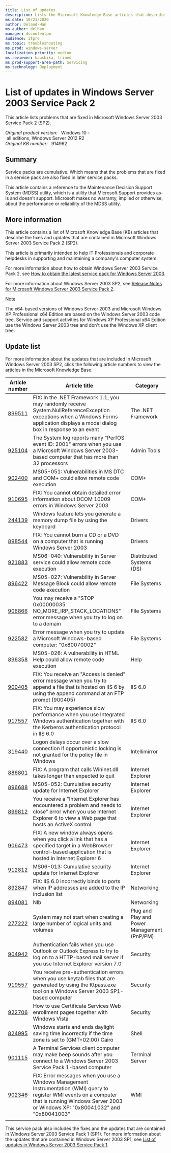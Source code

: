 ```yaml
---
title: List of updates
description: Lists the Microsoft Knowledge Base articles that describe the fixes and updates that are included in Windows Server 2003 Service Pack 2.
ms.date: 10/21/2020
author: Deland-Han 
ms.author: delhan
manager: dscontentpm
audience: itpro
ms.topic: troubleshooting
ms.prod: windows-server
localization_priority: medium
ms.reviewer: kaushika, trined
ms.prod-support-area-path: Servicing
ms.technology: Deployment
---
```

# List of updates in Windows Server 2003 Service Pack 2

This article lists problems that are fixed in Microsoft Windows Server 2003 Service Pack 2 (SP2).

_Original product version:_ &nbsp; Windows 10 - all editions, Windows Server 2012 R2  
_Original KB number:_ &nbsp; 914962

## Summary

Service packs are cumulative. Which means that the problems that are fixed in a service pack are also fixed in later service packs.

This article contains a reference to the Maintenance Decision Support System (MDSS) utility, which is a utility that Microsoft Support provides as-is and doesn't support. Microsoft makes no warranty, implied or otherwise, about the performance or reliability of the MDSS utility.

## More information

This article contains a list of Microsoft Knowledge Base (KB) articles that describe the fixes and updates that are contained in Microsoft Windows Server 2003 Service Pack 2 (SP2).

This article is primarily intended to help IT Professionals and corporate helpdesks in supporting and maintaining a company's computer system.

For more information about how to obtain Windows Server 2003 Service Pack 2, see [How to obtain the latest service pack for Windows Server 2003](https://support.microsoft.com/help/889100).

For more information about Windows Server 2003 SP2, see [Release Notes for Microsoft Windows Server 2003 Service Pack 2](/previous-versions/windows/it-pro/windows-server-2003/cc773361(v=ws.10)).

> [!NOTE]
> The x64-based versions of Windows Server 2003 and Microsoft Windows XP Professional x64 Edition are based on the Windows Server 2003 code tree. Service and support activities for Windows XP Professional x64 Edition use the Windows Server 2003 tree and don't use the Windows XP client tree.

## Update list

For more information about the updates that are included in Microsoft Windows Server 2003 SP2, click the following article numbers to view the articles in the Microsoft Knowledge Base.

|Article number|Article title|Category|
|---|---|---|
|[899511](https://support.microsoft.com/help/899511)|FIX: In the .NET Framework 1.1, you may randomly receive System.NullReferenceException exceptions when a Windows Forms application displays a modal dialog box in response to an event|The .NET Framework|
|[925104](https://support.microsoft.com/help/925104)|The System log reports many "PerfOS event ID: 2001" errors when you use a Microsoft Windows Server 2003-based computer that has more than 32 processors|Admin Tools|
|[902400](https://support.microsoft.com/help/902400)|MS05-051: Vulnerabilities in MS DTC and COM+ could allow remote code execution|COM+|
|[910695](https://support.microsoft.com/help/910695)|FIX: You cannot obtain detailed error information about DCOM 10009 errors in Windows Server 2003|COM+|
|[244139](https://support.microsoft.com/help/244139)|Windows feature lets you generate a memory dump file by using the keyboard|Drivers|
|[898544](https://support.microsoft.com/help/898544)|FIX: You cannot burn a CD or a DVD on a computer that is running Windows Server 2003|Drivers|
|[921883](https://support.microsoft.com/help/921883)|MS06-040: Vulnerability in Server service could allow remote code execution|Distributed Systems (DS)|
|[896422](https://support.microsoft.com/help/896422)|MS05-027: Vulnerability in Server Message Block could allow remote code execution|File Systems|
|[906866](https://support.microsoft.com/help/906866)|You may receive a "STOP 0x00000035 NO_MORE_IRP_STACK_LOCATIONS" error message when you try to log on to a domain|File Systems|
|[922582](https://support.microsoft.com/help/922582)|Error message when you try to update a Microsoft Windows-based computer: "0x80070002"|File Systems|
|[896358](https://support.microsoft.com/help/896358)|MS05-026: A vulnerability in HTML Help could allow remote code execution|Help|
|[900405](https://support.microsoft.com/help/900405)|FIX: You receive an "Access is denied" error message when you try to append a file that is hosted on IIS 6 by using the append command at an FTP prompt (900405)|IIS 6.0|
|[917557](https://support.microsoft.com/help/917557)|FIX: You may experience slow performance when you use Integrated Windows authentication together with the Kerberos authentication protocol in IIS 6.0|IIS 6.0|
|[319440](https://support.microsoft.com/help/319440)|Logon delays occur over a slow connection if opportunistic locking is not granted for the policy file in Windows|Intellimirror|
|[886801](https://support.microsoft.com/help/886801)|FIX: A program that calls Wininet.dll takes longer than expected to quit|Internet Explorer|
|[896688](https://support.microsoft.com/help/896688)|MS05-052: Cumulative security update for Internet Explorer|Internet Explorer|
|[899812](https://support.microsoft.com/help/899812)|You receive a "Internet Explorer has encountered a problem and needs to close" error when you use Internet Explorer 6 to view a Web page that hosts an ActiveX control|Internet Explorer|
|[906473](https://support.microsoft.com/help/906473)|FIX: A new window always opens when you click a link that has a specified target in a WebBrowser control-based application that is hosted in Internet Explorer 6|Internet Explorer|
|[912812](https://support.microsoft.com/help/912812)|MS06-013: Cumulative security update for Internet Explorer|Internet Explorer|
|[892847](https://support.microsoft.com/help/892847)|FIX: IIS 6.0 incorrectly binds to ports when IP addresses are added to the IP inclusion list|Networking|
|[894081](/previous-versions/windows/it-pro/windows-server-2008-R2-and-2008/cc754596(v=ws.10))|Nlb|Networking|
|[277222](https://support.microsoft.com/help/277222)|System may not start when creating a large number of logical units and volumes|Plug and Play and Power Management (PnP/PM)|
|[904942](https://support.microsoft.com/help/904942)|Authentication fails when you use Outlook or Outlook Express to try to log on to a HTTP-based mail server if you use Internet Explorer version 7.0|Security|
|[919557](https://support.microsoft.com/help/919557)|You receive pre-authentication errors when you use keytab files that are generated by using the Ktpass.exe tool on a Windows Server 2003 SP1-based computer|Security|
|[922706](https://support.microsoft.com/help/922706)|How to use Certificate Services Web enrollment pages together with Windows Vista|Security|
|[824995](https://support.microsoft.com/help/824995)|Windows starts and ends daylight saving time incorrectly if the time zone is set to (GMT+02:00) Cairo|Shell|
|[901115](https://support.microsoft.com/help/901115)|A Terminal Services client computer may make beep sounds after you connect to a Windows Server 2003 Service Pack 1-based computer|Terminal Server|
|[902346](https://support.microsoft.com/help/902346)|FIX: Error messages when you use a Windows Management Instrumentation (WMI) query to register WMI events on a computer that is running Windows Server 2003 or Windows XP: "0x80041032" and "0x80041003"|WMI|
||||

This service pack also includes the fixes and the updates that are contained in Windows Server 2003 Service Pack 1 (SP1). For more information about the updates that are contained in Windows Server 2003 SP1, see [List of updates in Windows Server 2003 Service Pack 1](https://support.microsoft.com/help/824721).
